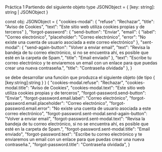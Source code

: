 Práctica 1
Partiendo del siguiente objeto
type  JSONObject = {
	[key: string]: string | JSONObject
}

const  obj: JSONObject =
{
	"cookies-modal": {
		"refuse":  "Rechazar",
		"title":  "Aviso de Cookies",
		"text":  "Este sitio web utiliza cookies propias y de terceros"
	},
	"forgot-password": {
		"send-button":  "Enviar",
		"email": {
			"label":  "Correo electrónico",
			"placeholder":  "Correo electrónico",
			"error":  "No existe una cuenta de usuario asociada a este correo electrónico"
		},
		"sent-modal": {
			"send-again-button":  "Volver a enviar email",
			"text":  "Revisa la bandeja de tu correo electrónico, si no se encuentra ahí, es posible que esté en la carpeta de Spam.",
			"title":  "Email enviado"
		},
		"text":  "Escribe tu correo electrónico y te enviaremos un email con un enlace para que puedas crear una nueva contraseña.",
		"title":  "Contraseña olvidada"
	},
}

se debe desarrollar una función que produzca el siguiente objeto (de tipo { [key:string]:string } )
{
"cookies-modal.refuse": "Rechazar",
"cookies-modal.title": "Aviso de Cookies",
"cookies-modal.text": "Este sitio web utiliza cookies propias y de terceros",
"forgot-password.send-button": "Enviar",
"forgot-password.email.label": "Correo electrónico",
"forgot-password.email.placeholder": "Correo electrónico",
"forgot-password.email.error": "No existe una cuenta de usuario asociada a este correo electrónico",
"forgot-password.sent-modal.send-again-button": "Volver a enviar email",
"forgot-password.sent-modal.text": "Revisa la bandeja de tu correo electrónico, si no se encuentra ahí, es posible que esté en la carpeta de Spam.",
"forgot-password.sent-modal.title": "Email enviado",
"forgot-password.text": "Escribe tu correo electrónico y te enviaremos un email con un enlace para que puedas crear una nueva contraseña.",
"forgot-password.title": "Contraseña olvidada",
}
